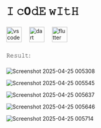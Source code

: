 <h1 align="left">𝙸 𝚌0𝚍𝙴 𝚠𝙸𝚝𝙷</h1>

###

<div align="left">
  <img src="https://cdn.jsdelivr.net/gh/devicons/devicon/icons/vscode/vscode-original.svg" height="40" alt="vscode logo"  />
  <img width="12" />
  <img src="https://cdn.jsdelivr.net/gh/devicons/devicon/icons/dart/dart-original.svg" height="40" alt="dart logo"  />
  <img width="12" />
  <img src="https://cdn.jsdelivr.net/gh/devicons/devicon/icons/flutter/flutter-original.svg" height="40" alt="flutter logo"  />
</div>

###

<p align="left">𝚁𝚎𝚜𝚞𝚕𝚝:</p>

###


![Screenshot 2025-04-25 005308](https://github.com/user-attachments/assets/68886e19-fbf3-4519-a189-e71fd441c482)


![Screenshot 2025-04-25 005545](https://github.com/user-attachments/assets/cce5a386-6b9b-414f-8607-4ce92431aa24)


![Screenshot 2025-04-25 005637](https://github.com/user-attachments/assets/dead5a13-2f75-4c45-a932-5beb24142229)


![Screenshot 2025-04-25 005646](https://github.com/user-attachments/assets/d1430d31-9d29-4124-866e-8167bf4a9a24)


![Screenshot 2025-04-25 005714](https://github.com/user-attachments/assets/9343ccf5-3606-43cd-a895-bd88e6b84910)
